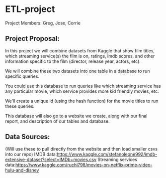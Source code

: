 # ETL-project
Project Members: Greg, Jose, Corrie

## Project Proposal:
In this project we will combine datasets from Kaggle that show film titles, which streaming service(s) the film is on, ratings, imdb scores, and other information specific to the film (director, release year, actors, etc).

We will combine these two datasets into one table in a database to run specific queries.

You could use this database to run queries like which streaming service has any particular movie, which service provides more kid friendly movies, etc.

We'll create a unique id (using the hash function) for the movie titles to run these queries.

This database will also go to a website we create, along with our final report, and description of our tables and database.

## Data Sources:
(Will use these to pull directly from the website and then load smaller csvs into our repo) 
IMDB data:https://www.kaggle.com/stefanoleone992/imdb-extensive-dataset?select=IMDb+movies.csv
Streaming services data:https://www.kaggle.com/ruchi798/movies-on-netflix-prime-video-hulu-and-disney